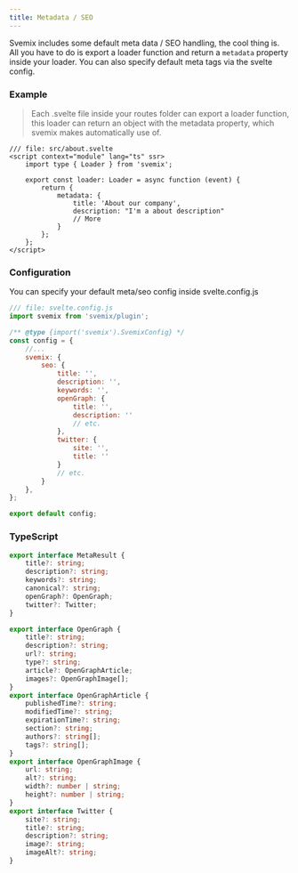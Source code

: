 ```yaml
---
title: Metadata / SEO
---
```


Svemix includes some default meta data / SEO handling, the cool thing is. All you have to do is export a loader function and return a `metadata` property inside your loader. You can also specify default meta tags via the svelte config.

### Example

> Each .svelte file inside your routes folder can export a loader function, this loader can return an object with the metadata property, which svemix makes automatically use of.

```svelte
/// file: src/about.svelte 
<script context="module" lang="ts" ssr>
	import type { Loader } from 'svemix';

	export const loader: Loader = async function (event) {
		return {
			metadata: {
				title: 'About our company',
				description: "I'm a about description"
				// More
			}
		};
	};
</script>
```

### Configuration

You can specify your default meta/seo config inside svelte.config.js

```js
/// file: svelte.config.js
import svemix from 'svemix/plugin';

/** @type {import('svemix').SvemixConfig} */
const config = {
	//...
	svemix: {
		seo: {
			title: '',
			description: '',
			keywords: '',
			openGraph: {
				title: '',
				description: ''
				// etc.
			},
			twitter: {
				site: '',
				title: ''
			}
			// etc.
		}
	},
};

export default config;
```

### TypeScript

```ts
export interface MetaResult {
	title?: string;
	description?: string;
	keywords?: string;
	canonical?: string;
	openGraph?: OpenGraph;
	twitter?: Twitter;
}

export interface OpenGraph {
	title?: string;
	description?: string;
	url?: string;
	type?: string;
	article?: OpenGraphArticle;
	images?: OpenGraphImage[];
}
export interface OpenGraphArticle {
	publishedTime?: string;
	modifiedTime?: string;
	expirationTime?: string;
	section?: string;
	authors?: string[];
	tags?: string[];
}
export interface OpenGraphImage {
	url: string;
	alt?: string;
	width?: number | string;
	height?: number | string;
}
export interface Twitter {
	site?: string;
	title?: string;
	description?: string;
	image?: string;
	imageAlt?: string;
}
```
